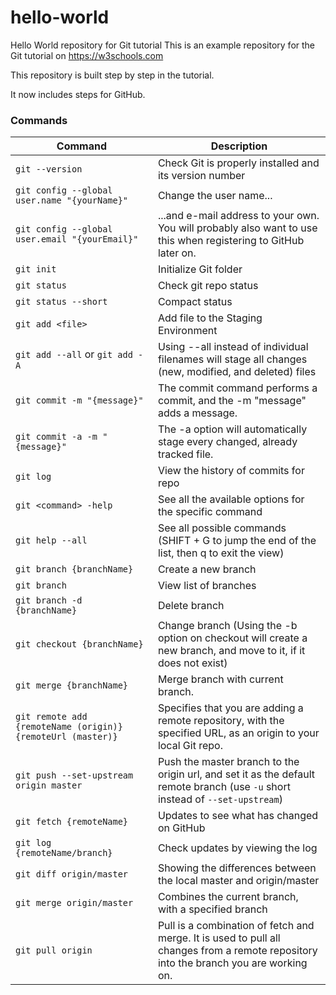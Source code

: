 # hello-world

Hello World repository for Git tutorial
This is an example repository for the Git tutorial on https://w3schools.com

This repository is built step by step in the tutorial.

It now includes steps for GitHub.

### Commands

| Command                                                     | Description                                                                                                                           |
| ----------------------------------------------------------- | ------------------------------------------------------------------------------------------------------------------------------------- |
| `git --version`                                             | Check Git is properly installed and its version number                                                                                |
| `git config --global user.name "{yourName}"`                | Change the user name...                                                                                                               |
| `git config --global user.email "{yourEmail}"`              | ...and e-mail address to your own. You will probably also want to use this when registering to GitHub later on.                       |
| `git init`                                                  | Initialize Git folder                                                                                                                 |
| `git status`                                                | Check git repo status                                                                                                                 |
| `git status --short`                                        | Compact status                                                                                                                        |
| `git add <file>`                                            | Add file to the Staging Environment                                                                                                   |
| `git add --all` or `git add -A`                             | Using --all instead of individual filenames will stage all changes (new, modified, and deleted) files                                 |
| `git commit -m "{message}"`                                 | The commit command performs a commit, and the -m "message" adds a message.                                                            |
| `git commit -a -m "{message}"`                              | The -a option will automatically stage every changed, already tracked file.                                                           |
| `git log`                                                   | View the history of commits for repo                                                                                                  |
| `git <command> -help`                                       | See all the available options for the specific command                                                                                |
| `git help --all`                                            | See all possible commands (SHIFT + G to jump the end of the list, then q to exit the view)                                            |
| `git branch {branchName}`                                   | Create a new branch                                                                                                                   |
| `git branch`                                                | View list of branches                                                                                                                 |
| `git branch -d {branchName}`                                | Delete branch                                                                                                                         |
| `git checkout {branchName}`                                 | Change branch (Using the -b option on checkout will create a new branch, and move to it, if it does not exist)                        |
| `git merge {branchName}`                                    | Merge branch with current branch.                                                                                                     |
| `git remote add {remoteName (origin)} {remoteUrl (master)}` | Specifies that you are adding a remote repository, with the specified URL, as an origin to your local Git repo.                       |
| `git push --set-upstream origin master`                     | Push the master branch to the origin url, and set it as the default remote branch (use `-u` short instead of `--set-upstream`)        |
| `git fetch {remoteName}`                                    | Updates to see what has changed on GitHub                                                                                             |
| `git log {remoteName/branch}`                               | Check updates by viewing the log                                                                                                      |
| `git diff origin/master`                                    | Showing the differences between the local master and origin/master                                                                    |
| `git merge origin/master`                                   | Combines the current branch, with a specified branch                                                                                  |
| `git pull origin`                                           | Pull is a combination of fetch and merge. It is used to pull all changes from a remote repository into the branch you are working on. |
